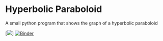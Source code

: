 # Hyperbolic Paraboloid
A small python program that shows the graph of a hyperbolic paraboloid

[![](https://ibb.co/MDfZDBd)]
[![Binder](https://mybinder.org/badge_logo.svg)](https://mybinder.org/v2/gh/Kissabi/paraboloide-hiperbolico/main)

